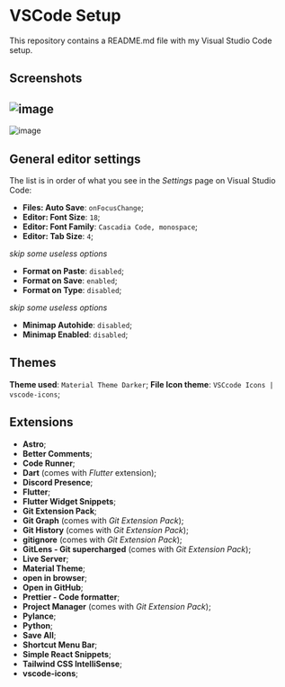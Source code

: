 # VSCode Setup

This repository contains a README.md file with my Visual Studio Code setup.

## Screenshots
![image](https://github.com/nick747/VSCode_setup/assets/84738664/b9ccdf9d-f550-436b-b32a-2ab4f453c7bd)
---
![image](https://github.com/nick747/VSCode_setup/assets/84738664/56ad9b4c-251b-4af5-af3d-8ff84014ee7b)


## General editor settings

The list is in order of what you see in the _Settings_ page on Visual Studio Code:

- **Files: Auto Save**: `onFocusChange`;
- **Editor: Font Size**: `18`;
- **Editor: Font Family**: `Cascadia Code, monospace`;
- **Editor: Tab Size**: `4`;

_skip some useless options_

- **Format on Paste**: `disabled`;
- **Format on Save**: `enabled`;
- **Format on Type**: `disabled`;

_skip some useless options_

- **Minimap Autohide**: `disabled`;
- **Minimap Enabled**: `disabled`;

## Themes

**Theme used**: `Material Theme Darker`;
**File Icon theme**: `VSCcode Icons | vscode-icons`;

## Extensions

- **Astro**;
- **Better Comments**;
- **Code Runner**;
- **Dart** (comes with _Flutter_ extension);
- **Discord Presence**;
- **Flutter**;
- **Flutter Widget Snippets**;
- **Git Extension Pack**;
- **Git Graph** (comes with _Git Extension Pack_);
- **Git History** (comes with _Git Extension Pack_);
- **gitignore** (comes with _Git Extension Pack_);
- **GitLens - Git supercharged** (comes with _Git Extension Pack_);
- **Live Server**;
- **Material Theme**;
- **open in browser**;
- **Open in GitHub**;
- **Prettier - Code formatter**;
- **Project Manager** (comes with _Git Extension Pack_);
- **Pylance**;
- **Python**;
- **Save All**;
- **Shortcut Menu Bar**;
- **Simple React Snippets**;
- **Tailwind CSS IntelliSense**;
- **vscode-icons**;
